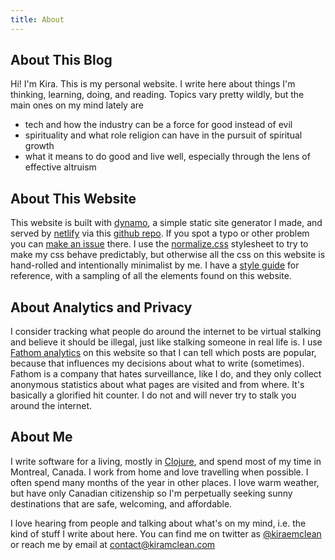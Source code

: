 ```yaml
---
title: About
---
```


## About This Blog

Hi! I'm Kira. This is my personal website. I write here about things I'm thinking, learning, doing, and reading. Topics vary pretty wildly, but the main ones on my mind lately are
- tech and how the industry can be a force for good instead of evil
- spirituality and what role religion can have in the pursuit of spiritual growth
- what it means to do good and live well, especially through the lens of effective altruism

## About This Website

This website is built with [dynamo](https://github.com/kiramclean/dynamo), a simple static site generator I made, and served by [netlify](https://www.netlify.com/products/build/) via this [github repo](https://github.com/kiramclean/blog). If you spot a typo or other problem you can [make an issue](https://github.com/kiramclean/blog/issues/new) there. I use the [normalize.css](LINK) stylesheet to try to make my css behave predictably, but otherwise all the css on this website is hand-rolled and intentionally minimalist by me. I have a [style guide](/style-guide) for reference, with a sampling of all the elements found on this website.

## About Analytics and Privacy

I consider tracking what people do around the internet to be virtual stalking and believe it should be illegal, just like stalking someone in real life is. I use [Fathom analytics](https://usefathom.com/) on this website so that I can tell which posts are popular, because that influences my decisions about what to write (sometimes). Fathom is a company that hates surveillance, like I do, and they only collect anonymous statistics about what pages are visited and from where. It's basically a glorified hit counter. I do not and will never try to stalk you around the internet.

## About Me

I write software for a living, mostly in [Clojure](https://clojure.org/), and spend most of my time in Montreal, Canada. I work from home and love travelling when possible. I often spend many months of the year in other places. I love warm weather, but have only Canadian citizenship so I'm perpetually seeking sunny destinations that are safe, welcoming, and affordable.

I love hearing from people and talking about what's on my mind, i.e. the kind of stuff I write about here. You can find me on twitter as [@kiraemclean](https://twitter.com/kiraemclean) or reach me by email at [contact@kiramclean.com](mailto:contact@kiramclean.com)
